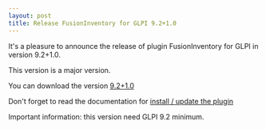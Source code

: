```yaml
---
layout: post
title: Release FusionInventory for GLPI 9.2+1.0
---
```


It's a pleasure to announce the release of plugin FusionInventory for GLPI in version 9.2+1.0.

This version is a major version.

You can download the version [9.2+1.0](https://github.com/fusioninventory/fusioninventory-for-glpi/releases/tag/glpi9.2%2B1.0)

Don't forget to read the documentation for [install / update the plugin](http://fusioninventory.org/documentation/fi4g/installation.html)

Important information: this version need GLPI 9.2 minimum.
